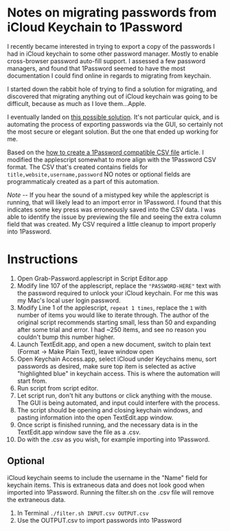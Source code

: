 # Notes on migrating passwords from iCloud Keychain to 1Password

I recently became interested in trying to export a copy of the passwords I had in iCloud keychain to some other password manager. Mostly to enable cross-browser password auto-fill support. I assessed a few password managers, and found that 1Password seemed to have the most documentation I could find online in regards to migrating from keychain.

I started down the rabbit hole of trying to find a solution for migrating, and discovered that migrating anything out of iCloud keychain was going to be difficult, because as much as I love them...Apple. 

I eventually landed on [this possible solution](https://discussions.agilebits.com/discussion/comment/455708/#Comment_455708). It's not particular quick, and is automating the process of exporting passwords via the GUI, so certainly not the most secure or elegant solution. But the one that ended up working for me.

Based on the [how to create a 1Password compatible CSV file](https://support.1password.com/create-csv-files/) article. I modified the applescript somewhat to more align with the 1Password CSV format. The CSV that's created contains fields for `title,website,username,password` NO notes or optional fields are programmaticaly created as a part of this automation. 

*Note* -- If you hear the sound of a mistyped key while the applescript is running, that will likely lead to an import error in 1Password. I found that this indicates  some key press was erroneously saved into the CSV data. I was able to identify the issue by previewing the file and seeing the extra column field that was created. My CSV required a little cleanup to import properly into 1Password.

# Instructions

1. Open Grab-Password.applescript in Script Editor.app
2. Modify line 107 of the applescript, replace the `"PASSWORD-HERE"` text with the password required to unlock your iCloud keychain. For me this was my Mac's local user login password.
3. Modify Line 1 of the applescript, `repeat 1 times`, replace the `1` with number of items you would like to iterate through. The author of the original script recommends starting small, less than 50 and expanding after some trial and error. I had ~250 items, and see no reason you couldn't bump this number higher. 
4. Launch TextEdit.app, and open a new document, switch to plain text (Format -> Make Plain Text), leave window open
5. Open Keychain Access.app, select iCloud under Keychains menu, sort passwords as desired, make sure top item is selected as active "highlighted blue" in keychain access. This is where the automation will start from.
6. Run script from script editor.
7. Let script run, don't hit any buttons or click anything with the mouse. The GUI is being automated, and input could interfere with the process.
8. The script should be opening and closing keychain windows, and pasting information into the open TextEdit.app window.
9. Once script is finished running, and the necessary data is in the TextEdit.app window save the file as a .csv.
10. Do with the .csv as you wish, for example importing into 1Password.

## Optional
iCloud keychain seems to include the username in the "Name" field for keychain items. This is extraneous data and does not look good when imported into 1Password. Running the filter.sh on the .csv file will remove the extraneous data.
1. In Terminal `./filter.sh INPUT.csv OUTPUT.csv`
2. Use the OUTPUT.csv to import passwords into 1Password